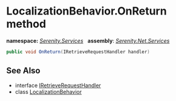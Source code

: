 # LocalizationBehavior.OnReturn method
**namespace:** *[Serenity.Services](../../README.md#serenity.services-namespace)*   **assembly**: *[Serenity.Net.Services](../../README.md)*

```csharp
public void OnReturn(IRetrieveRequestHandler handler)
```

## See Also

* interface [IRetrieveRequestHandler](../IRetrieveRequestHandler.md)
* class [LocalizationBehavior](../LocalizationBehavior.md)